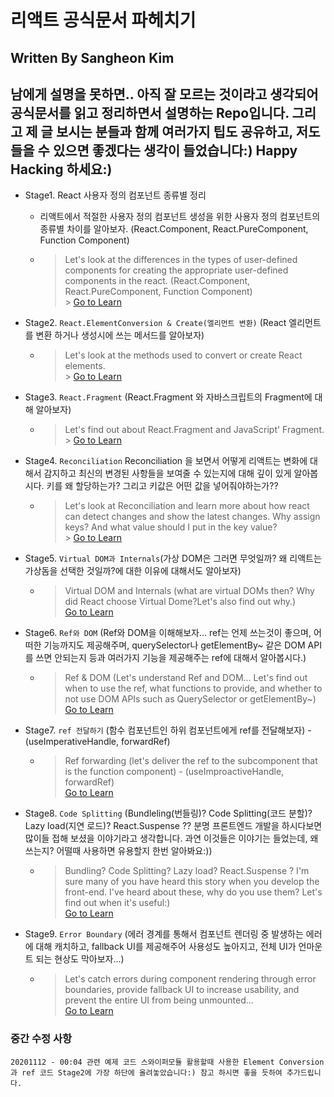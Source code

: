 # 리액트 공식문서 파헤치기

## Written By Sangheon Kim

## 남에게 설명을 못하면.. 아직 잘 모르는 것이라고 생각되어 공식문서를 읽고 정리하면서 설명하는 Repo입니다. 그리고 제 글 보시는 분들과 함께 여러가지 팁도 공유하고, 저도 들을 수 있으면 좋겠다는 생각이 들었습니다:) Happy Hacking 하세요:)

- Stage1. React 사용자 정의 컴포넌트 종류별 정리

  - 리액트에서 적절한 사용자 정의 컴포넌트 생성을 위한 사용자 정의 컴포넌트의 종류별 차이를 알아보자. (React.Component, React.PureComponent, Function Component)
  - > Let's look at the differences in the types of user-defined components for creating the appropriate user-defined components in the react. (React.Component, React.PureComponent, Function Component)
    > <br /> > <a href="https://github.com/sangheon-kim/React-docs-analyze/blob/master/src/Pages/1.ComponentType/README.md">Go to Learn</a>

- Stage2. `React.ElementConversion & Create(엘리먼트 변환)` (React 엘리먼트를 변환 하거나 생성시에 쓰는 메서드를 알아보자)

  - > Let's look at the methods used to convert or create React elements. <br /> > <a href="https://github.com/sangheon-kim/React-docs-analyze/blob/master/src/Pages/2.ElementConversion/README.md">Go to Learn</a>

- Stage3. `React.Fragment` (React.Fragment 와 자바스크립트의 Fragment에 대해 알아보자)

  - > Let's find out about React.Fragment and JavaScript' Fragment.<br /> > <a href="https://github.com/sangheon-kim/React-docs-analyze/blob/master/src/Pages/3.Fragments/README.md">Go to Learn</a>

- Stage4. `Reconciliation` Reconciliation 을 보면서 어떻게 리액트는 변화에 대해서 감지하고 최신의 변경된 사항들을 보여줄 수 있는지에 대해 깊이 있게 알아봅시다. 키를 왜 할당하는가? 그리고 키값은 어떤 값을 넣어줘야하는가??

  - > Let's look at Reconciliation and learn more about how react can detect changes and show the latest changes. Why assign keys? And what value should I put in the key value?
    > <br /> > <a href="https://github.com/sangheon-kim/React-docs-analyze/tree/master/src/Pages/4.Reconciliation/README.md">Go to Learn</a>

- Stage5. `Virtual DOM과 Internals`(가상 DOM은 그러면 무엇일까? 왜 리액트는 가상돔을 선택한 것일까?에 대한 이유에 대해서도 알아보자)

  - > Virtual DOM and Internals (what are virtual DOMs then? Why did React choose Virtual Dome?Let's also find out why.)
    > <br /> <a href="https://github.com/sangheon-kim/React-docs-analyze/tree/master/src/Pages/5.VirtualDOM/README.md">Go to Learn</a>

- Stage6. `Ref와 DOM` (Ref와 DOM을 이해해보자... ref는 언제 쓰는것이 좋으며, 어떠한 기능까지도 제공해주며, querySelector나 getElementBy~ 같은 DOM API를 쓰면 안되는지 등과 여러가지 기능을 제공해주는 ref에 대해서 알아봅시다.)

  - > Ref & DOM (Let's understand Ref and DOM... Let's find out when to use the ref, what functions to provide, and whether to not use DOM APIs such as QuerySelector or getElementBy~)
    > <br /> <a href="https://github.com/sangheon-kim/React-docs-analyze/blob/master/src/Pages/6.Ref/README.md">Go to Learn</a>

- Stage7. `ref 전달하기` (함수 컴포넌트인 하위 컴포넌트에게 ref를 전달해보자) - (useImperativeHandle, forwardRef)

  - > Ref forwarding (let's deliver the ref to the subcomponent that is the function component) - (useImproactiveHandle, forwardRef)
    > <br /> <a href="https://github.com/sangheon-kim/React-docs-analyze/tree/master/src/Pages/7.ForwardingRef/README.md">Go to Learn</a>

- Stage8. `Code Splitting` (Bundleling(번들링)? Code Splitting(코드 분할)? Lazy load(지연 로드)? React.Suspense ?? 분명 프론트엔드 개발을 하시다보면 많이들 접해 보셨을 이야기라고 생각합니다. 과연 이것들은 이야기는 들었는데, 왜 쓰는지? 어떨때 사용하면 유용할지 한번 알아봐요:))

  - > Bundling? Code Splitting? Lazy load? React.Suspense ? I'm sure many of you have heard this story when you develop the front-end. I've heard about these, why do you use them? Let's find out when it's useful:)
    > <br /> <a href="https://github.com/sangheon-kim/React-docs-analyze/tree/master/src/Pages/8.CodeSplittingNLazyLoad/README.md">Go to Learn</a>

- Stage9. `Error Boundary` (에러 경계를 통해서 컴포넌트 렌더링 중 발생하는 에러에 대해 캐치하고, fallback UI를 제공해주어 사용성도 높아지고, 전체 UI가 언마운트 되는 현상도 막아보자...)
  - > Let's catch errors during component rendering through error boundaries, provide fallback UI to increase usability, and prevent the entire UI from being unmounted...
    > <br /> <a href="https://github.com/sangheon-kim/React-docs-analyze/tree/master/src/Pages/9.ErrorBoundary/README.md">Go to Learn</a>

### 중간 수정 사항

`20201112 - 00:04 관련 예제 코드 스와이퍼모듈 활용할때 사용한 Element Conversion과 ref 코드 Stage2에 가장 하단에 올려놓았습니다:) 참고 하시면 좋을 듯하여 추가드립니다.`
